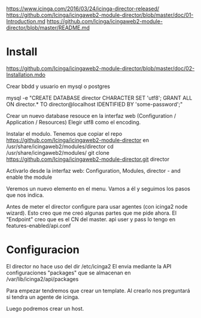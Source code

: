 https://www.icinga.com/2016/03/24/icinga-director-released/
https://github.com/Icinga/icingaweb2-module-director/blob/master/doc/01-Introduction.md
https://github.com/Icinga/icingaweb2-module-director/blob/master/README.md


# Install
https://github.com/Icinga/icingaweb2-module-director/blob/master/doc/02-Installation.mdo

Crear bbdd y usuario en mysql o postgres

mysql -e "CREATE DATABASE director CHARACTER SET 'utf8';
   GRANT ALL ON director.* TO director@localhost IDENTIFIED BY 'some-password';"

Crear un nuevo database resouce en la interfaz web (Configuration / Application / Resources)
Elegir utf8 como el encoding.

Instalar el modulo. Tenemos que copiar el repo https://github.com/Icinga/icingaweb2-module-director en /usr/share/icingaweb2/modules/director
cd /usr/share/icingaweb2/modules/
git clone https://github.com/Icinga/icingaweb2-module-director.git director

Activarlo desde la interfaz web: Configuration, Modules, director - and enable the module

Veremos un nuevo elemento en el menu. Vamos a él y seguimos los pasos que nos indica.

Antes de meter el director configure para usar agentes (con icinga2 node wizard). Esto creo que me creó algunas partes que me pide ahora.
El "Endpoint" creo que es el CN del master.
api user y pass lo tengo en features-enabled/api.conf


# Configuracion
El director no hace uso del dir /etc/icinga2
El envia mediante la API configuraciones "packages" que se almacenan en /var/lib/icinga2/api/packages

Para empezar tendremos que crear un template. Al crearlo nos preguntará si tendra un agente de icinga.

Luego podremos crear un host.


